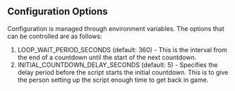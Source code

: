 ## Configuration Options
Configuration is managed through environment variables. The options that can be controlled are as follows:

  1. LOOP_WAIT_PERIOD_SECONDS (default: 360) - This is the interval from the end of a countdown until the
       start of the next countdown.
  2. INITIAL_COUNTDOWN_DELAY_SECONDS (default: 5) - Specifies the delay period before the script starts the
       initial countdown. This is to give the person setting up the script enough time to get back in game.

